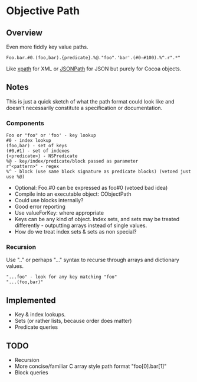 # Objective Path

## Overview

Even more fiddly key value paths.

    Foo.bar.#0.(foo,bar).{predicate}.%@."foo".'bar'.(#0-#100).%^.r".*"

Like [xpath](http://en.wikipedia.org/wiki/Xpath) for XML or [JSONPath](http://goessner.net/articles/JsonPath/) for JSON but purely for Cocoa objects.

## Notes

This is just a quick sketch of what the path format could look like and doesn't necessarily constitute a specification or documentation.

### Components

    Foo or "foo" or 'foo' - key lookup
    #0 - index lookup
    (foo,bar) - set of keys
    (#0,#1) - set of indexes
    {<predicate>} - NSPredicate
    %@ - key/index/predicate/block passed as parameter
    r"<pattern>" - regex
    %^ - block (use same block signature as predicate blocks) (vetoed just use %@)

* Optional: Foo.#0 can be expressed as foo#0 (vetoed bad idea)
* Compile into an executable object: CObjectPath
* Could use blocks internally?
* Good error reporting
* Use valueForKey: where appropriate
* Keys can be any kind of object. Index sets, and sets may be treated differently - outputting arrays instead of single values.
* How do we treat index sets & sets as non special?

### Recursion

Use ".." or perhaps "..." syntax to recurse through arrays and dictionary values.

    "...foo" - look for any key matching "foo"
    "...(foo,bar)"

## Implemented

* Key & index lookups.
* Sets (or rather lists, because order does matter)
* Predicate queries

## TODO

* Recursion
* More concise/familiar C array style path format "foo[0].bar[1]"
* Block queries
